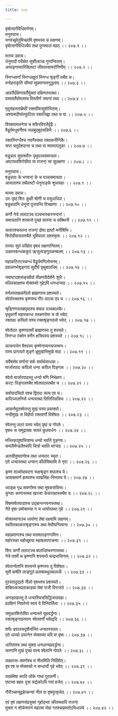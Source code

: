 ```yaml
---
title: २०७

---
```

वृषोत्सर्गविधिवर्णनम्।  
मनुरुवाच।  
भगवंच्छ्रोतुमिच्छामि वृषभस्य च लक्षणम्।  
वृषोत्सर्गविधिञ्चैव तथा पुण्यफलं महत् ।। २०७.१ ।।  
  
मत्स्य उवाच।  
धेनुमादौ परीक्षेत सुशीलाञ्च गुणान्विताम्।  
अव्यङ्गामपरिक्लिष्टां जीववत्सामरोगिणीम् ।। २०७.२ ।।  
  
स्निग्धवर्णां स्निग्धखुरां स्निग्ध श्रृङ्गीं तथैव च।  
मनोहराकृतिं सौम्यां सुप्रमाणामनुद्धताम् ।। २०७.३ ।।  
  
आवर्तैर्दक्षिणावर्तैर्युक्तां दक्षिणतस्तथा।  
वामावर्तैर्वामतश्च विस्तीर्ण जघनां तथा ।। २०७.४ ।।  
  
मृदुसंहतताम्रेष्ठीं रक्तग्रीवासुशोभिताम्।  
अश्यामदीर्घास्फुटिता रक्तजिह्वा तथा च या ।। २०७.५ ।।  
  
विस्रावामलनेत्रा च शफैरविरलैर्दृढैः।  
वैढूर्यमधुवर्णैश्च जलबुद्बुदसन्निभैः ।। २०७.६ ।।  
  
रक्तस्निग्धैश्च नयनैस्तथा रक्तकनीनिकैः।  
सप्त चतुर्दशदन्ता च तथा वा श्यामतालुका ।। २०७.७ ।।  
  
षडुन्नता सुपार्श्वोरुः पृथुपञ्चसमायता।  
अष्टायतशिरोग्रीवा या राजन्! सा सुलक्षणा ।। २०७.८ ।।  
  
मनुरुवाच।  
षडुन्नताः के भगवन्! के च पञ्चसमायताः।  
आयाताश्च तथैवाष्टौ धेनूनाङ्के शुभावहाः ।। २०७.९ ।।  
  
मत्स्य उवाच।  
उरः पृष्ठं शिरः कुक्षी श्रोणी च वसुधाधिप!।  
षडुन्नतानि धेनूनां पूजयन्ति विचक्षणाः ।। २०७.१० ।।  
  
कर्णौ नेत्रे ललाटञ्च पञ्चभास्करनन्दन!।  
समायतानि शस्यन्ते पुच्छं सास्ना च सक्थिनी ।। २०७.११ ।।  
  
चत्वारश्चस्तना राजन्! ज्ञेया ह्यष्टौ मनीषिभिः।  
शिरोग्रीवायताश्चैते भूमिपाल! दशस्मृताः ।। २०७.१२ ।।  
  
तस्याः सुतं परीक्षेत वृषभं लक्षणान्वितम्।  
उन्नतस्कन्धककुदं ऋजुलाङ्गूलकम्बलम् ।। २०७.१३ ।।  
  
महाकटितटस्कन्धं वैढूर्यमणिलोचनम्।  
प्रवालगर्भश्रृङ्गाग्रं सुदीर्घ पृथुबालधिम् ।। २०७.१४ ।।  
  
नवाष्टादशसङ्ख्यैर्वा तीक्ष्णाग्रैर्दर्शनैः शुभैः।  
मल्लिकाक्षश्च मोक्तव्यो गृहेऽपि धनधान्यदः ।। २०७.१५ ।।  
  
वर्णतस्ताम्रकपिलो ब्राह्मणस्य प्रशस्यते।  
श्वेतोरक्तश्च कृष्णश्च गौरः पाटक एव च ।। २०७.१६ ।।  
  
श्रृङ्गिणस्ताम्रपृष्ठश्च शबलः पञ्चबालकैः।  
पृथुकर्णौ महास्कन्धः श्लक्ष्णरोमा च यो भवेत्  
रक्ताक्षः कपिलो यश्च रक्तश्रृङ्गतलो भवेत् ।। २०७.१७ ।।  
  
श्वेतोदरः कृष्णपार्श्वो ब्राह्मणस्य तु शस्यते।  
स्निग्धा रक्तेन वर्णेन क्षत्रियस्य प्रशस्यते ।। २०७.१८ ।।  
  
काचनाभेन वैश्यस्य कृष्णेनाप्यन्त्यजन्मनः।  
यस्य प्रागायते शृङ्गे भ्रूमुखाभिमुखे सदा ।। २०७.१९ ।।  
  
सर्वेषामेव वर्णानां सर्वः सर्वार्थसाधकः।  
मार्जारपादः कपिलो धन्यः कपिल पिङ्गलः ।। २०७.२० ।।  
  
श्वेतो मार्जारपादस्तु धन्यो मणि निभेक्षणः।  
करटः पिङ्गलश्चैव श्वेतपादस्तथैव च ।। २०७.२१ ।।  
  
सर्वापादसितो यश्च द्विपादः सत्य एव च।  
कपिञ्जलनिभो धन्यस्तथा तित्तिरिसन्निभः ।। २०७.२२ ।।  
  
आकर्णमूलश्वेतन्तु मुखं यस्य प्रकाशते।  
नन्दीमुखः स विज्ञेयो रक्तवर्णो विशेषतः ।। २०७.२३ ।।  
  
श्वेतन्तु जठरं यस्य भवेत् पृष्ठं च गोपतेः।  
वृषभः स समुद्राख्यः सततं कुलवर्धनः ।। २०७.२४ ।।  
  
मल्लिकापुष्पचित्रश्च धन्यो भवति पुङ्गवः।  
कमलैर्मण्डलैश्चापि चित्रो भवति भाग्यदः ।। २०७.२५ ।।  
  
अतसीपुष्पवर्णश्च तथा धन्यतरः स्मृतः।  
एते धन्यास्तथा धन्यान् कीर्तयिष्यामि ते नृप! ।। २०७.२६ ।।  
  
कृष्ण ताल्वोष्ठवदना रूक्षश्रृङ्ग शफाश्च ये।  
अव्यक्तवर्ण ह्रस्वाश्च व्याघ्रसिंह-निभाश्च ये।। २०७.२७ ।।  
  
ध्वाङ्क्ष गृध्र सवर्णाश्च तथा मूषकसन्निभाः।  
कुण्ठाः काणास्तथा खञ्जाः केकराक्षास्तथैव च ।। २०७.२८ ।।  
  
विषमश्वेतपादाश्च उद्भ्रान्तनयनास्तथा।  
नैते वृषाः प्रमोक्तव्या न च धार्यास्तथा गृहे ।। २०७.२९ ।।  
  
मोक्तव्यानाञ्च धार्याणां तेषां वक्ष्यामि लक्षणम्।  
स्वस्तिकाकारश्रृङ्गाश्च तथा मेघौघनिस्वनाः ।। २०७.३० ।।  
  
महाप्रमाणाश्च तथा मत्तमातङ्गगामिनः।  
महोरस्का महोच्छ्राया महाबलपराक्रमाः ।। २०७.३१ ।।  
  
शिरः कर्णौ ललाटञ्च बालधिश्चरणास्तथा।  
नेत्रे पार्श्वे च कृष्णानि शस्यन्ते चन्द्रभासिनाम् ।। २०७.३२ ।।  
  
श्वेतान्येतानि शस्यन्ते कृष्णस्य तु विशेषतः।  
भूमौ कर्षति लाङ्गूलं प्रलम्बस्थूलबालधीः ।। २०७.३३ ।।  
  
पुरस्तादुद्यतो नीलो वृषभश्च प्रशस्यते।  
शक्तिध्वजपताकाढ्या येषां राजी विराजते ।। २०७.३४ ।।  
  
अनड्वाहस्तु ते धन्याश्चित्रसिद्धिजयावहाः।  
प्रदक्षिणं निवर्तन्ते स्वयं ये विनिवर्तिताः ।। २०७.३५ ।।  
  
समुन्नतशिरोग्रीवा धन्यास्ते यूथवर्द्धनाः।  
रक्तश्रृङ्गाग्रनयनः श्वेतवर्णो भवेद्यदि ।। २०७.३६ ।।  
  
शफैः प्रवालसदृशैर्नास्ति धन्यतरस्ततः।  
एते धार्य्याः प्रयत्नेन मोक्तव्या यदि वा वृषाः।। २०७.३७ ।।  
  
धारिताश्च तथा मुक्ता धनधान्यप्रवर्द्धनाः।  
चरणानि मुखं पुच्छं यस्य श्वेतानि गोपतेः ।। २०७.३८ ।।  
  
लाक्षारस-सवर्णश्च तं नीलमिति निर्दिशेत्।  
वृष एष स मोक्तव्यो न सन्धार्यो गृहे भवेत् ।। २०७.३९ ।।  
  
तदर्थमेषा चरति लोके गाथा पुरातनी।  
एष्टव्या बहवः पुत्रा यद्येकोऽपि गयां व्रजेत् ।। २०७.४० ।।  
  
गौरीञ्चाप्युद्वहेत्कन्यां नीलं वा वृषमुत्सृजेत् ।। २०७.४१ ।।  
  
एवं वृषं लक्षणसंप्रयुक्तं गृहोद्भवं क्रीतमथापि राजन्!  
मुक्ता न शोचेन्मरणं महात्मा मोक्षं गतश्चाहमतोऽभिधास्ये ।। २०७.४२ ।।